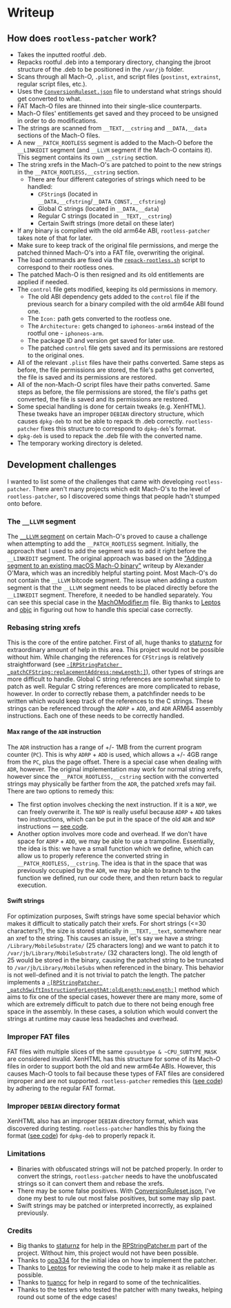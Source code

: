 # Writeup
## How does `rootless-patcher` work?
- Takes the inputted rootful .deb.
- Repacks rootful .deb into a temporary directory, changing the jbroot structure of the .deb to be positioned in the `/var/jb` folder.
- Scans through all Mach-O, `.plist`, and script files (`postinst`, `extrainst`, regular script files, etc.).
- Uses the [`ConversionRuleset.json`](layout/Library/Application%20Support/rootless-patcher/ConversionRuleset.json) file to understand what strings should get converted to what.
- FAT Mach-O files are thinned into their single-slice counterparts.
- Mach-O files' entitlements get saved and they proceed to be unsigned in order to do modifications.
- The strings are scanned from `__TEXT,__cstring` and `__DATA,__data` sections of the Mach-O files.
- A new `__PATCH_ROOTLESS` segment is added to the Mach-O before the `__LINKEDIT` segment (and `__LLVM` segment if the Mach-O contains it). This segment contains its own `__cstring` section.
- The string xrefs in the Mach-O's are patched to point to the new strings in the `__PATCH_ROOTLESS,__cstring` section.
	- There are four different categories of strings which need to be handled:
		- `CFString`s (located in `__DATA,__cfstring`/`__DATA_CONST,__cfstring`)
		- Global C strings (located in `__DATA,__data`)
		- Regular C strings (located in `__TEXT,__cstring`)
		- Certain Swift strings (more detail on these later)
- If any binary is compiled with the old arm64e ABI, `rootless-patcher` takes note of that for later.
- Make sure to keep track of the original file permissions, and merge the patched thinned Mach-O's into a FAT file, overwriting the original.
- The load commands are fixed via the [`repack-rootless.sh`](layout/Library/Application%20Support/rootless-patcher/repack-rootless.sh) script to correspond to their rootless ones.
- The patched Mach-O is then resigned and its old entitlements are applied if needed.
- The `control` file gets modified, keeping its old permissions in memory.
	- The old ABI dependency gets added to the `control` file if the previous search for a binary compiled with the old arm64e ABI found one.
	- The `Icon:` path gets converted to the rootless one.
	- The `Architecture:` gets changed to `iphoneos-arm64` instead of the rootful one - `iphoneos-arm`.
	- The package ID and version get saved for later use.
	- The patched `control` file gets saved and its permissions are restored to the original ones.
- All of the relevant `.plist` files have their paths converted. Same steps as before, the file permissions are stored, the file's paths get converted, the file is saved and its permissions are restored.
- All of the non-Mach-O script files have their paths converted. Same steps as before, the file permissions are stored, the file's paths get converted, the file is saved and its permissions are restored.
- Some special handling is done for certain tweaks (e.g. XenHTML). These tweaks have an improper `DEBIAN` directory structure, which causes `dpkg-deb` to not be able to repack th .deb correctly. `rootless-patcher` fixes this structure to correspond to `dpkg-deb`'s format.
- `dpkg-deb` is used to repack the .deb file with the converted name.
- The temporary working directory is deleted.
## Development challenges
I wanted to list some of the challenges that came with developing `rootless-patcher`. There aren't many projects which edit Mach-O's to the level of `rootless-patcher`, so I discovered some things that people hadn't stumped onto before.
### The `__LLVM` segment
The [`__LLVM` segment](https://www.graalvm.org/latest/reference-manual/llvm/Compiling/) on certain Mach-O's proved to cause a challenge when attempting to add the `__PATCH_ROOTLESS` segment. Initially, the approach that I used to add the segment was to add it right before the `__LINKEDIT` segment. The original approach was based on the ["Adding a segment to an existing macOS Mach-O binary"](https://alexomara.com/blog/adding-a-segment-to-an-existing-macos-mach-o-binary/) writeup by Alexander O'Mara, which was an incredibly helpful starting point. Most Mach-O's do not contain the `__LLVM` bitcode segment. The issue when adding a custom segment is that the `__LLVM` segment needs to be placed directly before the `__LINKEDIT` segment. Therefore, it needed to be handled separately. You can see this special case in the [MachOModifier.m](src/RPMachOModifier.m) file. Big thanks to [Leptos](https://github.com/leptos-null) and [objc](https://github.com/EthanArbuckle) in figuring out how to handle this special case correctly.
### Rebasing string xrefs
This is the core of the entire patcher. First of all, huge thanks to [staturnz](https://github.com/staturnzz) for extraordinary amount of help in this area. This project would not be possible without him.
While changing the references for `CFString`s is relatively straightforward (see [`-[RPStringPatcher _patchCFString:replacementAddress:newLength:]`](src/RPStringPatcher.m#L88-L100)), other types of strings are more difficult to handle. Global C string references are somewhat simple to patch as well. Regular C string references are more complicated to rebase, however. In order to correctly rebase them, a patchfinder needs to be written which would keep track of the references to the C strings. These strings can be referenced through the `ADRP` + `ADD`, and `ADR` ARM64 assembly instructions. Each one of these needs to be correctly handled.
#### Max range of the `ADR` instruction
The `ADR` instruction has a range of +/- 1MB from the current program counter (`PC`). This is why `ADRP` + `ADD` is used, which allows a +/- 4GB range from the `PC`, plus the page offset. There is a special case when dealing with `ADR`, however. The original implementation may work for normal string xrefs, however since the `__PATCH_ROOTLESS,__cstring` section with the converted strings may physically be farther from the `ADR`, the patched xrefs may fail. There are two options to remedy this:
- The first option involves checking the next instruction. If it is a `NOP`, we can freely overwrite it. The `NOP` is really useful because `ADRP` + `ADD` takes two instructions, which can be put in the space of the old `ADR` and `NOP` instructions — [see code](src/RPStringPatcher.m#L163-L180).
- Another option involves more code and overhead. If we don't have space for `ADRP` + `ADD`, we may be able to use a trampoline. Essentially, the idea is this: we have a small function which we define, which can allow us to properly reference the converted string in `__PATCH_ROOTLESS,__cstring`. The idea is that in the space that was previously occupied by the `ADR`, we may be able to branch to the function we defined, run our code there, and then return back to regular execution.
#### Swift strings
For optimization purposes, Swift strings have some special behavior which makes it difficult to statically patch their xrefs. For short strings (<=30 characters?), the size is stored statically in `__TEXT,__text`, somewhere near an xref to the string. This causes an issue, let's say we have a string: `/Library/MobileSubstrate/` (25 characters long) and we want to patch it to `/var/jb/Library/MobileSubstrate/` (32 characters long). The old length of 25 would be stored in the binary, causing the patched string to be truncated to `/var/jb/Library/MobileSubs` when referenced in the binary. This behavior is not well-defined and it is not trivial to patch the length. The patcher implements a [`-[RPStringPatcher _patchSwiftInstructionForLengthAt:oldLength:newLength:]`](src/RPStringPatcher.m#L187-L202) method which aims to fix one of the special cases, however there are many more, some of which are extremely difficult to patch due to there not being enough free space in the assembly. In these cases, a solution which would convert the strings at runtime may cause less headaches and overhead.
### Improper FAT files
FAT files with multiple slices of the same `cpusubtype & ~CPU_SUBTYPE_MASK` are considered invalid. XenHTML has this structure for some of its Mach-O files in order to support both the old and new arm64e ABIs. However, this causes Mach-O tools to fail because these types of FAT files are considered improper and are not supported. `rootless-patcher` remedies this ([see code](main.m#L130-L134)) by adhering to the regular FAT format.
### Improper `DEBIAN` directory format
XenHTML also has an improper `DEBIAN` directory format, which was discovered during testing. `rootless-patcher` handles this by fixing the format ([see code](main.m#L293-L325)) for `dpkg-deb` to properly repack it.
### Limitations
- Binaries with obfuscated strings will not be patched properly. In order to convert the strings, `rootless-patcher` needs to have the unobfuscated strings so it can convert them and rebase the xrefs.
- There may be some false positives. With [ConversionRuleset.json](layout/Library/Application%20Support/rootless-patcher/ConversionRuleset.json), I've done my best to rule out most false positives, but some may slip past.
- Swift strings may be patched or interpreted incorrectly, as explained previously.
### Credits
- Big thanks to [staturnz](https://github.com/staturnzz) for help in the [RPStringPatcher.m](src/RPStringPatcher.m) part of the project. Without him, this project would not have been possible.
- Thanks to [opa334](https://github.com/opa334) for the initial idea on how to implement the patcher.
- Thanks to [Leptos](https://github.com/leptos-null) for reviewing the code to help make it as reliable as possible.
- Thanks to [tuancc](https://github.com/roothider) for help in regard to some of the technicalities.
- Thanks to the testers who tested the patcher with many tweaks, helping round out some of the edge cases!